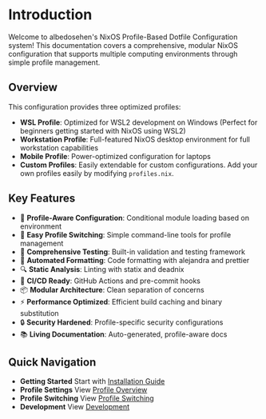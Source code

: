 # Introduction

Welcome to albedosehen's NixOS Profile-Based Dotfile Configuration system! This documentation covers
a comprehensive, modular NixOS configuration that supports multiple computing environments
through simple profile management.

## Overview

This configuration provides three optimized profiles:

- **WSL Profile**: Optimized for WSL2 development on Windows (Perfect for beginners getting started with NixOS using WSL2)
- **Workstation Profile**: Full-featured NixOS desktop environment for full workstation capabilities
- **Mobile Profile**: Power-optimized configuration for laptops
- **Custom Profiles**: Easily extendable for custom configurations. Add your own profiles easily by modifying `profiles.nix`.

## Key Features

- 🎯 **Profile-Aware Configuration**: Conditional module loading based on environment
- 🔄 **Easy Profile Switching**: Simple command-line tools for profile management
- 🧪 **Comprehensive Testing**: Built-in validation and testing framework
- 🎨 **Automated Formatting**: Code formatting with alejandra and prettier
- 🔍 **Static Analysis**: Linting with statix and deadnix
- 🚀 **CI/CD Ready**: GitHub Actions and pre-commit hooks
- 📦 **Modular Architecture**: Clean separation of concerns
-  ⚡ **Performance Optimized**: Efficient build caching and binary substitution
- 🔒 **Security Hardened**: Profile-specific security configurations
- 📚 **Living Documentation**: Auto-generated, profile-aware docs

## Quick Navigation

- **Getting Started** Start with [Installation Guide](./installation.md)
- **Profile Settings** View [Profile Overview](./profiles.md)
- **Profile Switching** View [Profile Switching](./switching.md)
- **Development** View [Development](./development.md)